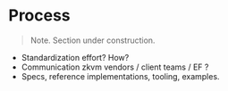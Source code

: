 # Process
> Note. Section under construction.
- Standardization effort? How?
- Communication zkvm vendors / client teams / EF ?
- Specs, reference implementations, tooling, examples.
